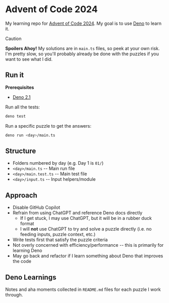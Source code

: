 # Advent of Code 2024

My learning repo for [Advent of Code 2024](https://adventofcode.com/2024). My goal is to use [Deno](https://docs.deno.com/) to learn it.

> [!CAUTION]
> **Spoilers Ahoy!** My solutions are in `main.ts` files, so peek at your own risk. I'm pretty slow, so you'll probably already be done with the puzzles if you want to see what I did.

## Run it

**Prerequisites**

- [Deno 2.1](https://docs.deno.com/runtime/)

Run all the tests:

```sh
deno test
```

Run a specific puzzle to get the answers:

```sh
deno run <day>/main.ts
```

## Structure

- Folders numbered by day (e.g. Day 1 is `01/`)
- `<day>/main.ts` -- Main run file
- `<day>/main.test.ts` -- Main test file
- `<day>/input.ts` -- Input helpers/module

## Approach

- Disable GitHub Copilot
- Refrain from using ChatGPT and reference Deno docs directly
    - If I get stuck, I may use ChatGPT, but it will be in a rubber duck format
    - I will **not** use ChatGPT to try and solve a puzzle directly (i.e. no feeding inputs, puzzle context, etc.)
- Write tests first that satisfy the puzzle criteria
- Not overly concerned with efficiency/performance -- this is primarily for learning Deno
- May go back and refactor if I learn something about Deno that improves the code

## Deno Learnings

Notes and aha moments collected in `README.md` files for each puzzle I work through.
